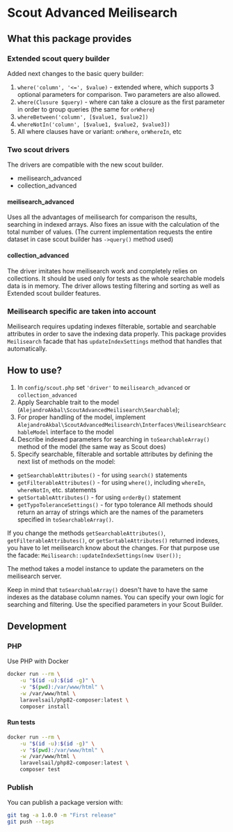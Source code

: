 # Scout Advanced Meilisearch

## What this package provides

### Extended scout query builder

Added next changes to the basic query builder:

1) ```where('column', '<=', $value)``` - extended where, which supports 3 optional parameters for comparison.
   Two parameters are also allowed.
2) ```where(Clusure $query)``` - where can take a closure as the first parameter in order to group queries (the same
   for ```orWhere```)
3) ```whereBetween('column', [$value1, $value2])```
4) ```whereNotIn('column', [$value1, $value2, $value3])```
5) All where clauses have or variant: ```orWhere```, ```orWhereIn```, etc

### Two scout drivers

The drivers are compatible with the new scout builder.

- meilisearch_advanced
- collection_advanced

#### meilisearch_advanced

Uses all the advantages of meilisearch for comparison the results, searching in indexed arrays.
Also fixes an issue with the calculation of the total number of values.
(The current implementation requests the entire dataset in case scout builder has ```->query()``` method used)

#### collection_advanced

The driver imitates how meilisearch work and completely relies on collections. It should be used
only for tests as the whole searchable models data is in memory.
The driver allows testing filtering and sorting as well as Extended scout builder features.

### Meilisearch specific are taken into account

Meilisearch requires updating indexes filterable, sortable and searchable attributes in order to save the indexing data
properly.
This package provides ```Meilisearch``` facade that has ```updateIndexSettings``` method that handles that
automatically.

## How to use?

1) In ```config/scout.php``` set ```'driver'``` to ```meilisearch_advanced``` or ```collection_advanced```
2) Apply Searchable trait to the model (```AlejandroAkbal\ScoutAdvancedMeilisearch\Searchable```);
3) For proper handling of the model,
   implement ```AlejandroAkbal\ScoutAdvancedMeilisearch\Interfaces\MeilisearchSearchableModel``` interface to the model
4) Describe indexed parameters for searching in ```toSearchableArray()``` method of the model (the same way as Scout
   does)
5) Specify searchable, filterable and sortable attributes by defining the next list of methods on the model:

- ```getSearchableAttributes()``` - for using ```search()``` statements
- ```getFilterableAttributes()``` - for using ```where()```, including ```whereIn```, ```whereNotIn```, etc. statements
- ```getSortableAttributes()``` - for using ```orderBy()``` statement
- ```getTypoToleranceSettings()``` - for typo tolerance
  All methods should return an array of strings which are the names of the parameters specified
  in ```toSearchableArray()```.

If you change the methods ```getSearchableAttributes()```, ```getFilterableAttributes()```,
or ```getSortableAttributes()```
returned indexes, you have to let meilisearch know about the changes. For that purpose use the facade:
```Meilisearch::updateIndexSettings(new User());```

The method takes a model instance to update the parameters on the meilisearch server.

Keep in mind that ```toSearchableArray()``` doesn't have to have the same indexes as the database column names.
You can specify your own logic for searching and filtering. Use the specified parameters in your Scout Builder.

## Development

### PHP

Use PHP with Docker

```bash
docker run --rm \
    -u "$(id -u):$(id -g)" \
    -v "$(pwd):/var/www/html" \
    -w /var/www/html \
    laravelsail/php82-composer:latest \
    composer install
```

#### Run tests

```bash
docker run --rm \
    -u "$(id -u):$(id -g)" \
    -v "$(pwd):/var/www/html" \
    -w /var/www/html \
    laravelsail/php82-composer:latest \
    composer test
```

### Publish

You can publish a package version with:

```bash
git tag -a 1.0.0 -m "First release"
git push --tags
```

